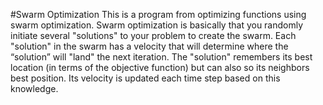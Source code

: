 #Swarm Optimization
This is a program from optimizing functions using swarm optimization. Swarm optimization is basically that you randomly initiate several "solutions" to your problem to create the swarm. Each "solution" in the swarm has a velocity that will determine where the “solution” will "land" the next iteration. The "solution" remembers its best location (in terms of the objective function) but can also so its neighbors best position. Its velocity is updated each time step based on this knowledge.
